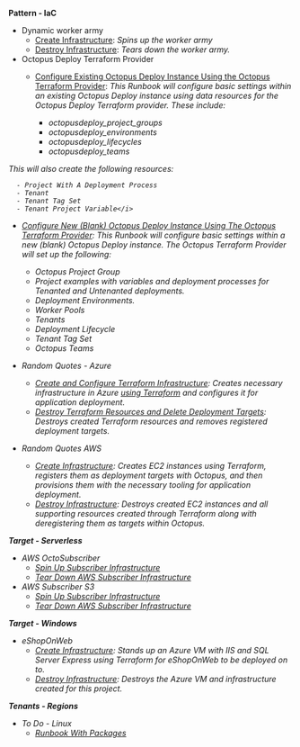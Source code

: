 **Pattern - IaC**

- Dynamic worker army
   - <a href="https://samples.octopus.app/app#/Spaces-48/projects/Projects-68/operations/runbooks/Runbooks-1893/process/RunbookProcess-Runbooks-1893" target="_blank">Create Infrastructure</a>: <i>Spins up the worker army</i>
   - <a href="https://samples.octopus.app/app#/Spaces-48/projects/Projects-68/operations/runbooks/Runbooks-1894/process/RunbookProcess-Runbooks-1894" target="_blank">Destroy Infrastructure</a>: <i>Tears down the worker army.</i>
- Octopus Deploy Terraform Provider
   - <a href="https://samples.octopus.app/app#/Spaces-48/projects/Projects-2041/operations/runbooks/Runbooks-2262/process/RunbookProcess-Runbooks-2262" target="_blank">Configure Existing Octopus Deploy Instance Using the Octopus Terraform Provider</a>: <i>This Runbook will configure basic settings within an existing Octopus Deploy instance using data resources for the Octopus Deploy Terraform provider. These include:

      - octopusdeploy_project_groups
      - octopusdeploy_environments
      - octopusdeploy_lifecycles
      - octopusdeploy_teams

This will also create the following resources:

      - Project With A Deployment Process
      - Tenant
      - Tenant Tag Set
      - Tenant Project Variable</i>
   - <a href="https://samples.octopus.app/app#/Spaces-48/projects/Projects-2041/operations/runbooks/Runbooks-2261/process/RunbookProcess-Runbooks-2261" target="_blank">Configure New (Blank) Octopus Deploy Instance Using The Octopus Terraform Provider</a>: <i>This Runbook will configure basic settings within a new (blank) Octopus Deploy instance. The Octopus Terraform Provider will set up the following:

      - Octopus Project Group
      - Project examples with variables and deployment processes for Tenanted and Untenanted deployments. 
      - Deployment Environments.
      - Worker Pools
      - Tenants
      - Deployment Lifecycle 
      - Tenant Tag Set
      - Octopus Teams</i>
- Random Quotes - Azure
   - <a href="https://samples.octopus.app/app#/Spaces-48/projects/Projects-1851/operations/runbooks/Runbooks-1897/process/RunbookProcess-Runbooks-1897" target="_blank">Create and Configure Terraform Infrastructure</a>: <i>Creates necessary infrastructure in Azure [using Terraform](https://dev.azure.com/octopussamples/_git/Azure-Terraform-RandomQuotes) and configures it for application deployment.</i>
   - <a href="https://samples.octopus.app/app#/Spaces-48/projects/Projects-1851/operations/runbooks/Runbooks-1898/process/RunbookProcess-Runbooks-1898" target="_blank">Destroy Terraform Resources and Delete Deployment Targets</a>: <i>Destroys created Terraform resources and removes registered deployment targets.</i>
- Random Quotes AWS
   - <a href="https://samples.octopus.app/app#/Spaces-48/projects/Projects-1861/operations/runbooks/Runbooks-1923/process/RunbookProcess-Runbooks-1923" target="_blank">Create Infrastructure</a>: <i>Creates EC2 instances using Terraform, registers them as deployment targets with Octopus, and then provisions them with the necessary tooling for application deployment.</i>
   - <a href="https://samples.octopus.app/app#/Spaces-48/projects/Projects-1861/operations/runbooks/Runbooks-1924/process/RunbookProcess-Runbooks-1924" target="_blank">Destroy Infrastructure</a>: <i>Destroys created EC2 instances and all supporting resources created through Terraform along with deregistering them as targets within Octopus.</i>
    
**Target - Serverless**

- AWS OctoSubscriber
   - <a href="https://samples.octopus.app/app#/Spaces-1/projects/Projects-1742/operations/runbooks/Runbooks-1805/process/RunbookProcess-Runbooks-1805" target="_blank">Spin Up Subscriber Infrastructure</a>
   - <a href="https://samples.octopus.app/app#/Spaces-1/projects/Projects-1742/operations/runbooks/Runbooks-1807/process/RunbookProcess-Runbooks-1807" target="_blank">Tear Down AWS Subscriber Infrastructure</a>
- AWS Subscriber S3
   - <a href="https://samples.octopus.app/app#/Spaces-1/projects/Projects-1781/operations/runbooks/Runbooks-1821/process/RunbookProcess-Runbooks-1821" target="_blank">Spin Up Subscriber Infrastructure</a>
   - <a href="https://samples.octopus.app/app#/Spaces-1/projects/Projects-1781/operations/runbooks/Runbooks-1823/process/RunbookProcess-Runbooks-1823" target="_blank">Tear Down AWS Subscriber Infrastructure</a>
    
**Target - Windows**

- eShopOnWeb
   - <a href="https://samples.octopus.app/app#/Spaces-202/projects/Projects-1481/operations/runbooks/Runbooks-1901/process/RunbookProcess-Runbooks-1901" target="_blank">Create Infrastructure</a>: <i>Stands up an Azure VM with IIS and SQL Server Express using Terraform for eShopOnWeb to be deployed on to.</i>
   - <a href="https://samples.octopus.app/app#/Spaces-202/projects/Projects-1481/operations/runbooks/Runbooks-1902/process/RunbookProcess-Runbooks-1902" target="_blank">Destroy Infrastructure</a>: <i>Destroys the Azure VM and infrastructure created for this project.</i>
    
**Tenants - Regions**

- To Do - Linux
   - <a href="https://samples.octopus.app/app#/Spaces-102/projects/Projects-148/operations/runbooks/Runbooks-1283/process/RunbookProcess-Runbooks-1283" target="_blank">Runbook With Packages</a>
